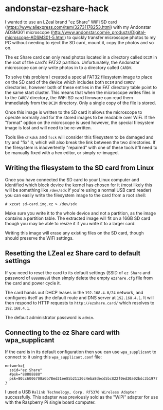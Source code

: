 # andonstar-ezshare-hack

I wanted to use an LZeal brand "ez Share" WiFi SD card (https://www.aliexpress.com/item/32731178253.html) with my Andonstar ADSM301 microscope (http://www.andonstar.com/e_products/Digital-microscope-ADSM301-5.html) to quickly transfer microscope photos to my PC without needing to eject the SD card, mount it, copy the photos and so on.

The ez Share card can only read photos located in a directory called `DCIM` in the root of the card's FAT32 partition. Unfortunately, the Andonstar microscope can only write photos in to a directory called `CARDV`.

To solve this problem I created a special FAT32 filesystem image to place on the SD card of the device which includes both `DCIM` and `CARDV` directories, however both of these entries in the FAT directory table point to the same start cluster. This means that when the microscope writes files in to the `CARDV` directory, the WiFi SD card firmware can read them immediately from the `DCIM` directory. Only a single copy of the file is stored.

Once this image is written to the SD card it allows the microscope to operate normally and for the stored images to be readable over WiFi. If the "format" option on the microscope is used however, the special filesystem image is lost and will need to be re-written.

Tools like `chkdsk` and `fsck` will consider this filesystem to be damaged and try and "fix" it, which will also break the link between the two directories. If the filesystem is inadvertently "repaired" with one of these tools it'll need to be manually fixed with a hex editor, or simply re-imaged.

## Writing the filesystem to the SD card from Linux

Once you have connected the SD card to your Linux computer and identified which block device the kernel has chosen for it (most likely this will be something like `/dev/sdx` if you're using a normal USB card reader) you can easily write the filesystem image to the card from a root shell:

    # xzcat sd-card.img.xz > /dev/sdx

Make sure you write it to the whole device and not a partition, as the image contains a partition table. The extracted image will fit on a 16GB SD card though you may be able to resize it if you write it to a larger card.

Writing this image will erase any existing files on the SD card, though should preserve the WiFi settings.

## Resetting the LZeal ez Share card to default settings

If you need to reset the card to its default settings (SSID of `ez Share` and password of `88888888`) then simply delete the empty `ezshare.cfg` file from the card and power cycle it.

The card hands out DHCP leases in the `192.168.4.0/24` network, and configures itself as the default route and DNS server at `192.168.4.1`. It will then respond to HTTP requests to `http://ezshare.card/` which resolves to `192.168.4.1`.

The default administrator password is `admin`.

## Connecting to the ez Share card with wpa_supplicant

If the card is in its default configuration then you can use `wpa_supplicant` to connect to it using this `wpa_supplicant.conf` file:

    network={
      ssid="ez Share"
      #psk="88888888"
      psk=80cc6006700a6b78ed31ee85b21130c4eba8decd5bc822f0ed30a02bdc3b1977
    }

I used a USB `Ralink Technology, Corp. RT5370 Wireless Adapter` successfully. This adapter was previously sold as the "WiPi" adapter for use with the Raspberry Pi single board computer.
